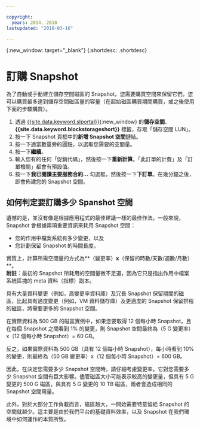 ```yaml
---

copyright:
  years: 2014, 2018
lastupdated: "2018-03-16"

---
```

{:new_window: target="_blank"}
{:shortdesc: .shortdesc}

# 訂購 Snapshot

為了自動或手動建立儲存空間磁區的 Snapshot，您需要購買空間來保留它們。您可以購買最多達到儲存空間磁區量的容量（在起始磁區購買期間購買，或之後使用下面的步驟購買）。

1. 透過 [{{site.data.keyword.slportal}}](https://control.softlayer.com/){:new_window} 的**儲存空間**、**{{site.data.keyword.blockstorageshort}}** 標籤，存取「儲存空間 LUN」。
2. 按一下 Snapshot 頁框中的**新增 Snapshot 空間**鏈結。
3. 按一下適當數量旁的圓鈕，以選取您需要的空間量。
4. 按一下**繼續**。
5. 輸入您有的任何「促銷代碼」，然後按一下**重新計算**。「此訂單的計費」及「訂單檢閱」都會有預設值。
6. 按一下**我已閱讀主要服務合約...** 勾選框，然後按一下**下訂單**。在幾分鐘之後，即會佈建您的 Snapshot 空間。

## 如何判定要訂購多少 Spanshot 空間

遺憾的是，並沒有像是根據應用程式的最佳建議一樣的最佳作法。一般來說，Snapshot 會根據兩項重要資訊來耗用 Snapshot 空間：
- 您的作用中檔案系統有多少變更，以及 
- 您計劃保留 Snapshot 的時間長度。  

實質上，計算所需空間量的方式為**（變更率）**x**（保留的時數/天數/週數/月數）**。  
**附註**：最初的 Snapshot 所耗用的空間量微不足道，因為它只是指出作用中檔案系統區塊的 meta 資料（指標）副本。 

具有大量資料變更（例如，高變更率資料庫）及冗長 Snapshot 保留期間的磁區，比起具有適度變更（例如，VM 資料儲存庫）及更適度的 Snapshot 保留排程的磁區，將需要更多的 Snapshot 空間。 

在實際資料為 500 GB 的磁區實例中，如果您要取得 12 個每小時 Snapshot，且在每個 Snapshot 之間看到 1% 的變更，則 Snapshot 空間最終為（5 G 變更率）x（12 個每小時 Snapshot）= 60 GB。

反之，如果實際資料為 500 GB（具有 12 個每小時 Snapshot），每小時看到 10% 的變更，則最終為（50 GB 變更率）x（12 個每小時 Snapshot）= 600 GB。

因此，在決定您需要多少 Snapshot 空間時，請仔細考慮變更率。它對您需要多少 Snapshot 空間有巨大影響。儘管磁區大小可能表示較高的變更量，但具有 5 G 變更的 500 G 磁區，與具有 5 G 變更的 10 TB 磁區，兩者會造成相同的 Snapshot 空間用量。

此外，對於大部分工作負載而言，磁區越大，一開始需要特意留給 Snapshot 的空間就越少。這主要是由於我們平台的基礎資料效率，以及 Snapshot 在我們環境中如何運作的本質所致。




